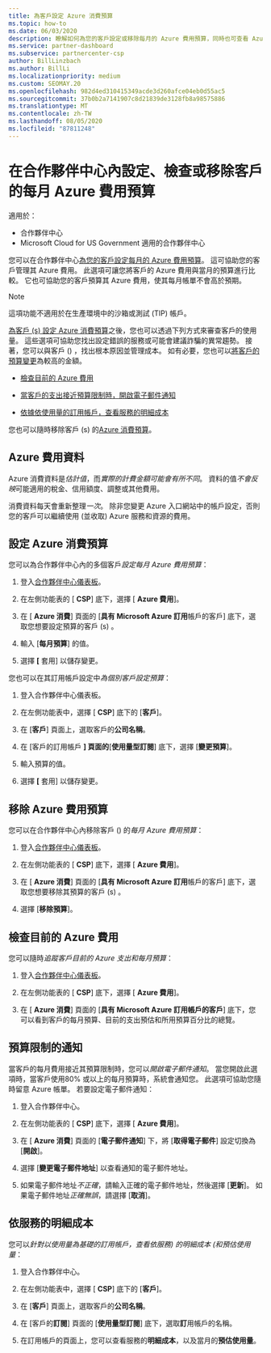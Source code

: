 ```yaml
---
title: 為客戶設定 Azure 消費預算
ms.topic: how-to
ms.date: 06/03/2020
description: 瞭解如何為您的客戶設定或移除每月的 Azure 費用預算，同時也可查看 Azure 費用資料並設定預算相關通知。
ms.service: partner-dashboard
ms.subservice: partnercenter-csp
author: BillLinzbach
ms.author: BillLi
ms.localizationpriority: medium
ms.custom: SEOMAY.20
ms.openlocfilehash: 982d4ed310415349acde3d260afce04eb0d55ac5
ms.sourcegitcommit: 37b0b2a7141907c8d21839de3128fb8a98575886
ms.translationtype: MT
ms.contentlocale: zh-TW
ms.lasthandoff: 08/05/2020
ms.locfileid: "87811248"
---
```

# <a name="set-check-or-remove-monthly-azure-spending-budgets-for-customers-in-partner-center"></a>在合作夥伴中心內設定、檢查或移除客戶的每月 Azure 費用預算

適用於：

- 合作夥伴中心
- Microsoft Cloud for US Government 適用的合作夥伴中心

您可以在合作夥伴中心[為您的客戶設定每月的 Azure 費用預算](#set-azure-spending-budget)。 這可協助您的客戶管理其 Azure 費用。 此選項可讓您將客戶的 Azure 費用與當月的預算進行比較。 它也可協助您的客戶預算其 Azure 費用，使其每月帳單不會高於預期。

> [!NOTE]  
> 這項功能不適用於在生產環境中的沙箱或測試 (TIP) 帳戶。

[為客戶 (s) 設定 Azure 消費預算](#set-azure-spending-budget)之後，您也可以透過下列方式來審查客戶的使用量。 這些選項可協助您找出設定錯誤的服務或可能會建議詐騙的異常趨勢。 接著，您可以與客戶 () ，找出根本原因並管理成本。 如有必要，您也可以[將客戶的預算變更](#set-azure-spending-budget)為較高的金額。

- [檢查目前的 Azure 費用](#check-current-azure-spending)

- [當客戶的支出接近預算限制時，開啟電子郵件通知](#notifications-for-budget-limits)

- [依據依使用量的訂用帳戶，查看服務的明細成本](#itemized-costs-by-service)

您也可以隨時移除客戶 (s) 的[Azure 消費預算](#remove-azure-spending-budget)。

## <a name="azure-spending-data"></a>Azure 費用資料

Azure 消費資料是*估計值*，而*實際的計費金額可能會有所不同*。 資料的值*不會反映*可能適用的稅金、信用額度、調整或其他費用。

消費資料每天會重新整理*一次*。 除非您變更 Azure 入口網站中的帳戶設定，否則您的客戶可以繼續使用 (並收取) Azure 服務和資源的費用。

## <a name="set-azure-spending-budget"></a>設定 Azure 消費預算

您可以為合作夥伴中心內的多個客戶*設定每月 Azure 費用預算*：

1. 登入[合作夥伴中心儀表板](https://partner.microsoft.com/dashboard/)。

2. 在左側功能表的 [ **CSP**] 底下，選擇 [ **Azure 費用**]。

3. 在 [ **Azure 消費**] 頁面的 [**具有 Microsoft Azure 訂用**帳戶的客戶] 底下，選取您想要設定預算的客戶 (s) 。

4. 輸入 [**每月預算**] 的值。

5. 選擇 **[** 套用] 以儲存變更。

您也可以在其訂用帳戶設定中*為個別客戶設定預算*：

1. 登入合作夥伴中心儀表板。

2. 在左側功能表中，選擇 [ **CSP**] 底下的 [**客戶**]。

3. 在 [**客戶**] 頁面上，選取客戶的**公司名稱**。

4. 在 [客戶的訂用帳戶 **] 頁面的**[**使用量型訂閱**] 底下，選擇 [**變更預算**]。

5. 輸入預算的值。

6. 選擇 **[** 套用] 以儲存變更。

## <a name="remove-azure-spending-budget"></a>移除 Azure 費用預算

您可以在合作夥伴中心內移除客戶 () 的*每月 Azure 費用預算*：

1. 登入[合作夥伴中心儀表板](https://partner.microsoft.com/dashboard/)。

2. 在左側功能表的 [ **CSP**] 底下，選擇 [ **Azure 費用**]。

3. 在 [ **Azure 消費**] 頁面的 [**具有 Microsoft Azure 訂用**帳戶的客戶] 底下，選取您想要移除其預算的客戶 (s) 。

4. 選擇 [**移除預算**]。

## <a name="check-current-azure-spending"></a>檢查目前的 Azure 費用

您可以隨時*追蹤客戶目前的 Azure 支出和每月預算*：

1. 登入[合作夥伴中心儀表板](https://partner.microsoft.com/dashboard/)。

2. 在左側功能表的 [ **CSP**] 底下，選擇 [ **Azure 費用**]。

3. 在 [ **Azure 消費**] 頁面的 [**具有 Microsoft Azure 訂用帳戶的客戶**] 底下，您可以看到客戶的每月預算、目前的支出預估和所用預算百分比的總覽。

## <a name="notifications-for-budget-limits"></a>預算限制的通知

當客戶的每月費用接近其預算限制時，您可以*開啟電子郵件通知*。 當您開啟此選項時，當客戶使用80% 或以上的每月預算時，系統會通知您。 此選項可協助您隨時留意 Azure 帳單。 若要設定電子郵件通知：

1. 登入合作夥伴中心。

2. 在左側功能表的 [ **CSP**] 底下，選擇 [ **Azure 費用**]。

3. 在 [ **Azure 消費**] 頁面的 [**電子郵件通知**] 下，將 [**取得電子郵件**] 設定切換為 [**開啟**]。

4. 選擇 [**變更電子郵件地址**] 以查看通知的電子郵件地址。

5. 如果電子郵件地址*不正確*，請輸入正確的電子郵件地址，然後選擇 [**更新**]。 如果電子郵件地址*正確無誤*，請選擇 [**取消**]。

## <a name="itemized-costs-by-service"></a>依服務的明細成本

您可以*針對以使用量為基礎的訂用帳戶，查看依服務) 的明細成本 (和預估使用量*：

1. 登入合作夥伴中心。

2. 在左側功能表中，選擇 [ **CSP**] 底下的 [**客戶**]。

3. 在 [**客戶**] 頁面上，選取客戶的**公司名稱**。

4. 在 [客戶的**訂閱**] 頁面的 [**使用量型訂閱**] 底下，選取**訂**用帳戶的名稱。

5. 在訂用帳戶的頁面上，您可以查看服務的**明細成本**，以及當月的**預估使用量**。

